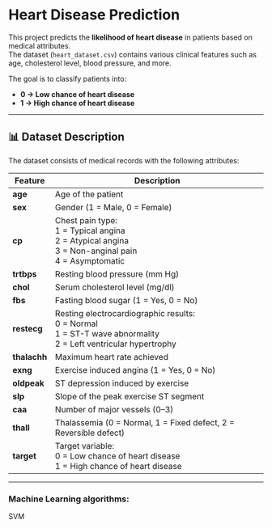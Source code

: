 # Heart Disease Prediction

This project predicts the **likelihood of heart disease** in patients based on medical attributes.  
The dataset (`heart_dataset.csv`) contains various clinical features such as age, cholesterol level, blood pressure, and more.  

The goal is to classify patients into:
- **0 → Low chance of heart disease**  
- **1 → High chance of heart disease**

---

## 📊 Dataset Description

The dataset consists of medical records with the following attributes:

| Feature      | Description |
|--------------|-------------|
| **age**      | Age of the patient |
| **sex**      | Gender (1 = Male, 0 = Female) |
| **cp**       | Chest pain type:<br>1 = Typical angina<br>2 = Atypical angina<br>3 = Non-anginal pain<br>4 = Asymptomatic |
| **trtbps**   | Resting blood pressure (mm Hg) |
| **chol**     | Serum cholesterol level (mg/dl) |
| **fbs**      | Fasting blood sugar (1 = Yes, 0 = No) |
| **restecg**  | Resting electrocardiographic results:<br>0 = Normal<br>1 = ST-T wave abnormality<br>2 = Left ventricular hypertrophy |
| **thalachh** | Maximum heart rate achieved |
| **exng**     | Exercise induced angina (1 = Yes, 0 = No) |
| **oldpeak**  | ST depression induced by exercise |
| **slp**      | Slope of the peak exercise ST segment |
| **caa**      | Number of major vessels (0–3) |
| **thall**    | Thalassemia (0 = Normal, 1 = Fixed defect, 2 = Reversible defect) |
| **target**   | Target variable:<br>0 = Low chance of heart disease<br>1 = High chance of heart disease |

---

### Machine Learning algorithms: 
SVM